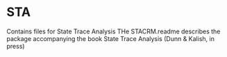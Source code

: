 STA
===

Contains files for State Trace Analysis
THe STACRM.readme describes the package accompanying the book State Trace Analysis (Dunn & Kalish, in press)
